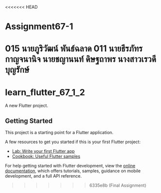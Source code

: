 <<<<<<< HEAD
# Assignment67-1
015 นายภูริวัฒน์ พันธ์ฉลาด
011 นายธีรภัทร กาญจนานิจ
นายชญานนท์ ดิษฐถาพร
นางสาวเรวดี บุญรักษ์
=======
# learn_flutter_67_1_2

A new Flutter project.

## Getting Started

This project is a starting point for a Flutter application.

A few resources to get you started if this is your first Flutter project:

- [Lab: Write your first Flutter app](https://docs.flutter.dev/get-started/codelab)
- [Cookbook: Useful Flutter samples](https://docs.flutter.dev/cookbook)

For help getting started with Flutter development, view the
[online documentation](https://docs.flutter.dev/), which offers tutorials,
samples, guidance on mobile development, and a full API reference.
>>>>>>> 6335e8b (Final Assignment)
